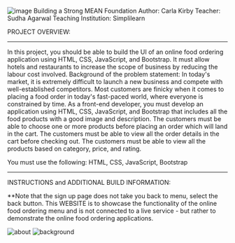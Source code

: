 ![image](https://github.com/user-attachments/assets/8dd5df90-00b4-4eb7-9a4b-f1eb7af96b47)
Building a Strong MEAN Foundation 
Author: Carla Kirby 
Teacher: Sudha Agarwal 
Teaching Institution: Simplilearn 

PROJECT OVERVIEW:
___________________________________________________________________________________________________________________________________________________________________
In this project, you should be able to build the UI of an online food ordering application using HTML, CSS, JavaScript, and Bootstrap. It must allow hotels and restaurants to increase the scope of business by reducing the labour cost involved.
 Background of the problem statement:
In today's market, it is extremely difficult to launch a new business and compete with well-established competitors. Most customers are finicky when it comes to placing a food order in today's fast-paced world, where everyone is constrained by time.
As a front-end developer, you must develop an application using HTML, CSS, JavaScript, and Bootstrap that includes all the food products with a good image and description. The customers must be able to choose one or more products before placing an order which will land in the cart. The customers must be able to view all the order details in the cart before checking out. The customers must be able to view all the products based on category, price, and rating. 
 
You must use the following: HTML, CSS, JavaScript, Bootstrap
______________________________________________________________________________________________________________________________________________________________________

INSTRUCTIONS and ADDITIONAL BUILD INFORMATION:

**Note that the sign up page does not take you back to menu, select the back button. 
This WEBSITE is to showcase the functionality of the online food ordering menu and is not connected to a live service - but rather to demonstrate the online food ordering applications. 

![about](https://github.com/user-attachments/assets/533a38ff-8a8c-4841-b588-2f3497abe651)
![background](https://github.com/user-attachments/assets/41cd76e7-906c-44d3-9b8d-54229774fd22)
